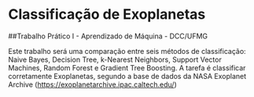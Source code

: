 # Classificação de Exoplanetas
##Trabalho Prático I - Aprendizado de Máquina - DCC/UFMG

Este trabalho será uma comparação entre seis métodos de classificação: Naive Bayes, Decision Tree, k-Nearest Neighbors, Support Vector Machines, Random Forest e Gradient Tree Boosting. A tarefa é classificar corretamente Exoplanetas, segundo a base de dados da NASA Exoplanet Archive (https://exoplanetarchive.ipac.caltech.edu/)
